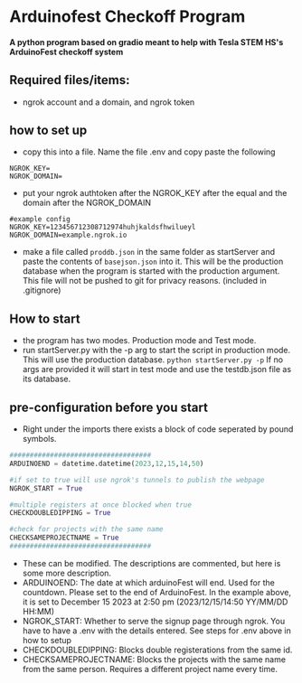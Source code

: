 # Arduinofest Checkoff Program
#### A python program based on gradio meant to help with Tesla STEM HS's ArduinoFest checkoff system

## Required files/items:
- ngrok account and a domain, and ngrok token

## how to set up
- copy this into a file. Name the file .env and copy paste the following
```
NGROK_KEY=
NGROK_DOMAIN=
```
- put your ngrok authtoken after the NGROK_KEY after the equal and the domain after the NGROK_DOMAIN
```
#example config
NGROK_KEY=123456712308712974huhjkaldsfhwilueyl
NGROK_DOMAIN=example.ngrok.io
```

- make a file called ```proddb.json``` in the same folder as startServer and paste the contents of ```basejson.json``` into it. This will be the production database when the program is started with the production argument. This file will not be pushed to git for privacy reasons. (included in .gitignore)

## How to start
- the program has two modes. Production mode and Test mode.
- run startServer.py with the -p arg to start the script in production mode. This will use the production database.
```python startServer.py -p``` If no args are provided it will start in test mode and use the testdb.json file as its database.

## pre-configuration before you start
- Right under the imports there exists a block of code seperated by pound symbols.
```python
###################################
ARDUINOEND = datetime.datetime(2023,12,15,14,50)

#if set to true will use ngrok's tunnels to publish the webpage
NGROK_START = True

#multiple registers at once blocked when true
CHECKDOUBLEDIPPING = True

#check for projects with the same name
CHECKSAMEPROJECTNAME = True
###################################
```
- These can be modified. The descriptions are commented, but here is some more description.
- ARDUINOEND: The date at which arduinoFest will end. Used for the countdown. Please set to the end of ArduinoFest. In the example above, it is set to December 15 2023 at 2:50 pm (2023/12/15/14:50 YY/MM/DD HH:MM)
- NGROK_START: Whether to serve the signup page through ngrok. You have to have a .env with the details entered. See steps for .env above in how to setup
- CHECKDOUBLEDIPPING: Blocks double registerations from the same id.
- CHECKSAMEPROJECTNAME: Blocks the projects with the same name from the same person. Requires a different project name every time.

